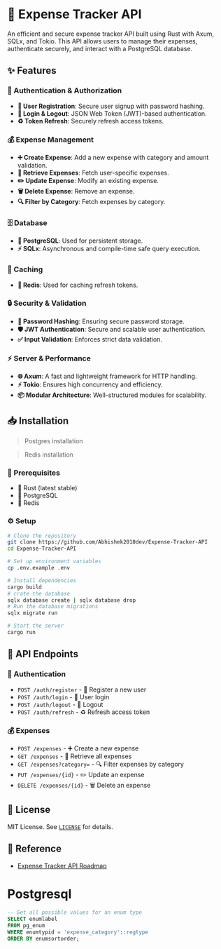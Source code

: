 # 🏦 Expense Tracker API

An efficient and secure expense tracker API built using Rust with Axum, SQLx, and Tokio. This API allows users to manage their expenses, authenticate securely, and interact with a PostgreSQL database.

## ✨ Features

### 🔐 Authentication & Authorization
- **📝 User Registration**: Secure user signup with password hashing.
- **🔑 Login & Logout**: JSON Web Token (JWT)-based authentication.
- **♻️ Token Refresh**: Securely refresh access tokens.

### 💰 Expense Management
- **➕ Create Expense**: Add a new expense with category and amount validation.
- **📂 Retrieve Expenses**: Fetch user-specific expenses.
- **✏️ Update Expense**: Modify an existing expense.
- **🗑️ Delete Expense**: Remove an expense.
- **🔍 Filter by Category**: Fetch expenses by category.

### 🗄️ Database
- **🐘 PostgreSQL**: Used for persistent storage.
- **⚡ SQLx**: Asynchronous and compile-time safe query execution.

### 🚀 Caching
- **🛑 Redis**: Used for caching refresh tokens.

### 🔒 Security & Validation
- **🔐 Password Hashing**: Ensuring secure password storage.
- **🛡️ JWT Authentication**: Secure and scalable user authentication.
- **✅ Input Validation**: Enforces strict data validation.

### ⚡ Server & Performance
- **🌐 Axum**: A fast and lightweight framework for HTTP handling.
- **⚡ Tokio**: Ensures high concurrency and efficiency.
- **📦 Modular Architecture**: Well-structured modules for scalability.

## 📥 Installation
> Postgres installation

> Redis installation

### 📌 Prerequisites
- 🦀 Rust (latest stable)
- 🐘 PostgreSQL
- 🛑 Redis

### ⚙️ Setup
```sh
# Clone the repository
git clone https://github.com/Abhishek2010dev/Expense-Tracker-API
cd Expense-Tracker-API

# Set up environment variables
cp .env.example .env

# Install dependencies
cargo build
# crate the database
sqlx database create | sqlx database drop 
# Run the database migrations
sqlx migrate run

# Start the server
cargo run
```

## 📌 API Endpoints

### 🔐 Authentication
- `POST /auth/register` - 📝 Register a new user
- `POST /auth/login` - 🔑 User login
- `POST /auth/logout` - 🚪 Logout
- `POST /auth/refresh` - ♻️ Refresh access token

### 💰 Expenses
- `POST /expenses` - ➕ Create a new expense
- `GET /expenses` - 📂 Retrieve all expenses
- `GET /expenses?category=` - 🔍 Filter expenses by category
- `PUT /expenses/{id}` - ✏️ Update an expense
- `DELETE /expenses/{id}` - 🗑️ Delete an expense

## 📜 License

MIT License. See [`LICENSE`](./LICENSE) for details.

## 📌 Reference
- [Expense Tracker API Roadmap](https://roadmap.sh/projects/expense-tracker-api)

# Postgresql 

```SQL
-- Get all possible values for an enum type
SELECT enumlabel 
FROM pg_enum 
WHERE enumtypid = 'expense_category'::regtype
ORDER BY enumsortorder;
```